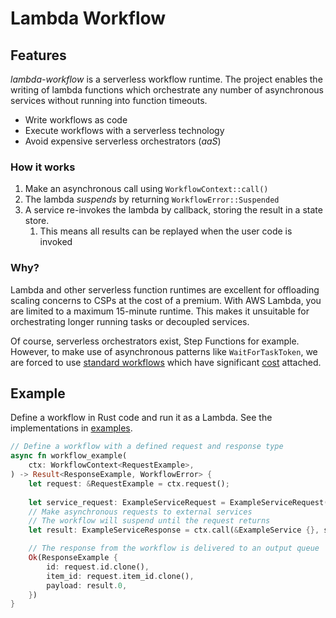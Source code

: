 # Lambda Workflow

## Features

*lambda-workflow* is a serverless workflow runtime. The project enables the writing of lambda functions which orchestrate any number of asynchronous services without running into function timeouts.

* Write workflows as code
* Execute workflows with a serverless technology
* Avoid expensive serverless orchestrators (*aaS*)

### How it works
1. Make an asynchronous call using `WorkflowContext::call()`
2. The lambda *suspends* by returning `WorkflowError::Suspended`
3. A service re-invokes the lambda by callback, storing the result in a state store.
   1. This means all results can be replayed when the user code is invoked

### Why?

Lambda and other serverless function runtimes are excellent for offloading scaling concerns to CSPs at the cost of a premium. With AWS Lambda, you are limited to a maximum 15-minute runtime. This makes it unsuitable for orchestrating longer running tasks or decoupled services.

Of course, serverless orchestrators exist, Step Functions for example. However, to make use of asynchronous patterns like `WaitForTaskToken`, we are forced to use [standard workflows](https://docs.aws.amazon.com/step-functions/latest/dg/choosing-workflow-type.html) which have significant [cost](https://aws.amazon.com/step-functions/pricing/) attached.

## Example

Define a workflow in Rust code and run it as a Lambda. See the implementations in [examples](./examples).

```rust
// Define a workflow with a defined request and response type
async fn workflow_example(
    ctx: WorkflowContext<RequestExample>,
) -> Result<ResponseExample, WorkflowError> {
    let request: &RequestExample = ctx.request();
  
    let service_request: ExampleServiceRequest = ExampleServiceRequest(request.item_id.clone());
    // Make asynchronous requests to external services
    // The workflow will suspend until the request returns
    let result: ExampleServiceResponse = ctx.call(&ExampleService {}, service_request).await?;

    // The response from the workflow is delivered to an output queue
    Ok(ResponseExample {
        id: request.id.clone(),
        item_id: request.item_id.clone(),
        payload: result.0,
    })
}
```